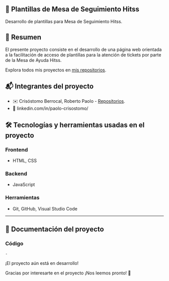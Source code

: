 ## 🚀 Plantillas de Mesa de Seguimiento Hitss

Desarrollo de plantillas para Mesa de Seguimiento Hitss.


## 💼 Resumen

El presente proyecto consiste en el desarrollo de una página web orientada a la facilitación de acceso de plantillas para la atención de tickets por parte de la Mesa de Ayuda Hitss.

Explora todos mis proyectos en [mis repositorios](https://github.com/pcrisho?tab=repositories).

## 📬 Integrantes del proyecto

- ✉️ Crisóstomo Berrocal, Roberto Paolo - [Repositorios](https://github.com/pcrisho?tab=repositories).
- 💼 linkedin.com/in/paolo-crisostomo/

## 🛠️ Tecnologías y herramientas usadas en el proyecto

### Frontend
- HTML, CSS

### Backend
- JavaScript

### Herramientas
- Git, GitHub, Visual Studio Code

---

## 💼 Documentación del proyecto

### Código
~~~
-
~~~



¡El proyecto aún está en desarrollo!

Gracias por interesarte en el proyecto ¡Nos leemos pronto! 🚀
